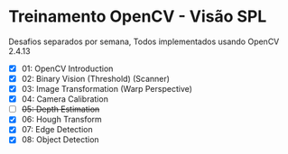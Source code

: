 # Treinamento OpenCV - Visão SPL
Desafios separados por semana,
Todos implementados usando OpenCV 2.4.13
- [x] 01: OpenCV Introduction
- [x] 02: Binary Vision (Threshold) (Scanner)
- [x] 03: Image Transformation (Warp Perspective)
- [x] 04: Camera Calibration
- [ ] ~~05: Depth Estimation~~
- [x] 06: Hough Transform
- [x] 07: Edge Detection
- [x] 08: Object Detection
